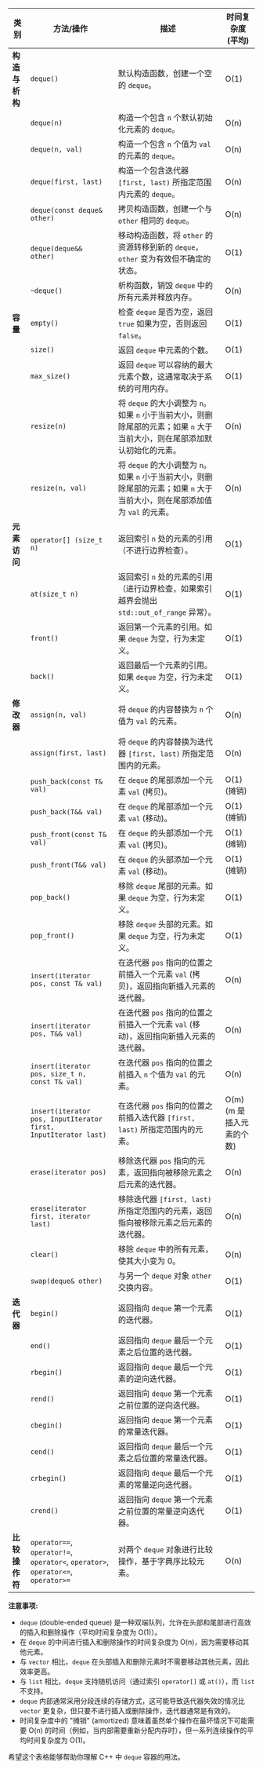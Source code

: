
| 类别        | 方法/操作                                                                            | 描述                                                                            | 时间复杂度 (平均)        |
| --------- | -------------------------------------------------------------------------------- | ----------------------------------------------------------------------------- | ----------------- |
| **构造与析构** | `deque()`                                                                        | 默认构造函数，创建一个空的 `deque`。                                                        | O(1)              |
|           | `deque(n)`                                                                       | 构造一个包含 `n` 个默认初始化元素的 `deque`。                                                 | O(n)              |
|           | `deque(n, val)`                                                                  | 构造一个包含 `n` 个值为 `val` 的元素的 `deque`。                                            | O(n)              |
|           | `deque(first, last)`                                                             | 构造一个包含迭代器 `[first, last)` 所指定范围内元素的 `deque`。                                  | O(n)              |
|           | `deque(const deque& other)`                                                      | 拷贝构造函数，创建一个与 `other` 相同的 `deque`。                                             | O(n)              |
|           | `deque(deque&& other)`                                                           | 移动构造函数，将 `other` 的资源转移到新的 `deque`，`other` 变为有效但不确定的状态。                        | O(1)              |
|           | `~deque()`                                                                       | 析构函数，销毁 `deque` 中的所有元素并释放内存。                                                  | O(n)              |
| **容量**    | `empty()`                                                                        | 检查 `deque` 是否为空，返回 `true` 如果为空，否则返回 `false`。                                  | O(1)              |
|           | `size()`                                                                         | 返回 `deque` 中元素的个数。                                                            | O(1)              |
|           | `max_size()`                                                                     | 返回 `deque` 可以容纳的最大元素个数，这通常取决于系统的可用内存。                                         | O(1)              |
|           | `resize(n)`                                                                      | 将 `deque` 的大小调整为 `n`。如果 `n` 小于当前大小，则删除尾部的元素；如果 `n` 大于当前大小，则在尾部添加默认初始化的元素。     | O(n)              |
|           | `resize(n, val)`                                                                 | 将 `deque` 的大小调整为 `n`。如果 `n` 小于当前大小，则删除尾部的元素；如果 `n` 大于当前大小，则在尾部添加值为 `val` 的元素。 | O(n)              |
| **元素访问**  | `operator[] (size_t n)`                                                          | 返回索引 `n` 处的元素的引用（不进行边界检查）。                                                    | O(1)              |
|           | `at(size_t n)`                                                                   | 返回索引 `n` 处的元素的引用（进行边界检查，如果索引越界会抛出 `std::out_of_range` 异常）。                    | O(1)              |
|           | `front()`                                                                        | 返回第一个元素的引用。如果 `deque` 为空，行为未定义。                                               | O(1)              |
|           | `back()`                                                                         | 返回最后一个元素的引用。如果 `deque` 为空，行为未定义。                                              | O(1)              |
| **修改器**   | `assign(n, val)`                                                                 | 将 `deque` 的内容替换为 `n` 个值为 `val` 的元素。                                           | O(n)              |
|           | `assign(first, last)`                                                            | 将 `deque` 的内容替换为迭代器 `[first, last)` 所指定范围内的元素。                                | O(n)              |
|           | `push_back(const T& val)`                                                        | 在 `deque` 的尾部添加一个元素 `val` (拷贝)。                                               | O(1) (摊销)         |
|           | `push_back(T&& val)`                                                             | 在 `deque` 的尾部添加一个元素 `val` (移动)。                                               | O(1) (摊销)         |
|           | `push_front(const T& val)`                                                       | 在 `deque` 的头部添加一个元素 `val` (拷贝)。                                               | O(1) (摊销)         |
|           | `push_front(T&& val)`                                                            | 在 `deque` 的头部添加一个元素 `val` (移动)。                                               | O(1) (摊销)         |
|           | `pop_back()`                                                                     | 移除 `deque` 尾部的元素。如果 `deque` 为空，行为未定义。                                         | O(1)              |
|           | `pop_front()`                                                                    | 移除 `deque` 头部的元素。如果 `deque` 为空，行为未定义。                                         | O(1)              |
|           | `insert(iterator pos, const T& val)`                                             | 在迭代器 `pos` 指向的位置之前插入一个元素 `val` (拷贝)，返回指向新插入元素的迭代器。                            | O(n)              |
|           | `insert(iterator pos, T&& val)`                                                  | 在迭代器 `pos` 指向的位置之前插入一个元素 `val` (移动)，返回指向新插入元素的迭代器。                            | O(n)              |
|           | `insert(iterator pos, size_t n, const T& val)`                                   | 在迭代器 `pos` 指向的位置之前插入 `n` 个值为 `val` 的元素。                                       | O(n)              |
|           | `insert(iterator pos, InputIterator first, InputIterator last)`                  | 在迭代器 `pos` 指向的位置之前插入迭代器 `[first, last)` 所指定范围内的元素。                            | O(m) (m 是插入元素的个数) |
|           | `erase(iterator pos)`                                                            | 移除迭代器 `pos` 指向的元素，返回指向被移除元素之后元素的迭代器。                                          | O(n)              |
|           | `erase(iterator first, iterator last)`                                           | 移除迭代器 `[first, last)` 所指定范围内的元素，返回指向被移除元素之后元素的迭代器。                            | O(n)              |
|           | `clear()`                                                                        | 移除 `deque` 中的所有元素，使其大小变为 0。                                                   | O(n)              |
|           | `swap(deque& other)`                                                             | 与另一个 `deque` 对象 `other` 交换内容。                                                 | O(1)              |
| **迭代器**   | `begin()`                                                                        | 返回指向 `deque` 第一个元素的迭代器。                                                       | O(1)              |
|           | `end()`                                                                          | 返回指向 `deque` 最后一个元素之后位置的迭代器。                                                  | O(1)              |
|           | `rbegin()`                                                                       | 返回指向 `deque` 最后一个元素的逆向迭代器。                                                    | O(1)              |
|           | `rend()`                                                                         | 返回指向 `deque` 第一个元素之前位置的逆向迭代器。                                                 | O(1)              |
|           | `cbegin()`                                                                       | 返回指向 `deque` 第一个元素的常量迭代器。                                                     | O(1)              |
|           | `cend()`                                                                         | 返回指向 `deque` 最后一个元素之后位置的常量迭代器。                                                | O(1)              |
|           | `crbegin()`                                                                      | 返回指向 `deque` 最后一个元素的常量逆向迭代器。                                                  | O(1)              |
|           | `crend()`                                                                        | 返回指向 `deque` 第一个元素之前位置的常量逆向迭代器。                                               | O(1)              |
| **比较操作符** | `operator==`, `operator!=`, `operator<`, `operator>`, `operator<=`, `operator>=` | 对两个 `deque` 对象进行比较操作，基于字典序比较元素。                                               | O(n)              |

**注意事项:**

* `deque` (double-ended queue) 是一种双端队列，允许在头部和尾部进行高效的插入和删除操作（平均时间复杂度为 O(1)）。
* 在 `deque` 的中间进行插入和删除操作的时间复杂度为 O(n)，因为需要移动其他元素。
* 与 `vector` 相比，`deque` 在头部插入和删除元素时不需要移动其他元素，因此效率更高。
* 与 `list` 相比，`deque` 支持随机访问（通过索引 `operator[]` 或 `at()`），而 `list` 不支持。
* `deque` 内部通常采用分段连续的存储方式，这可能导致迭代器失效的情况比 `vector` 更复杂，但只要不进行插入或删除操作，迭代器通常是有效的。
* 时间复杂度中的 "摊销" (amortized) 意味着虽然单个操作在最坏情况下可能需要 O(n) 的时间（例如，当内部需要重新分配内存时），但一系列连续操作的平均时间复杂度为 O(1)。

希望这个表格能够帮助你理解 C++ 中 `deque` 容器的用法。
